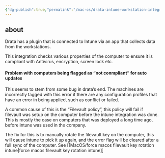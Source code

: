```yaml
---
{"dg-publish":true,"permalink":"/mac-os/drata-intune-workstation-integration/","tags":["public","macos","intune","drata"],"noteIcon":"1","created":"2024-04-10T12:19:11.159+02:00","updated":"2024-04-11T20:03:06.000+02:00"}
---
```


## about

Drata has a plugin that is connected to Intune via an app that collects data from the workstations.

This integration checks various properties of the computer to ensure it is compliant with Antivirus, encryption, screen lock etc.

#### Problem with computers being flagged as “not conmpliant” for auto updates

This seems to stem from some bug in drata’s end. The machines are incorrectly tagged with this error if there are any configuration profiles that have an error in being applied, such as conflict or failed.

A common cause of this is the “Filevault policy”, this policy will fail if filevault was setup on the computer before the intune integration was done. This is mostly the case on computers that was deployed a long time ago, before intune was used in the company.

The fix for this is to manually rotate the filevault key on the computer, this will cause intune to pick it up again, and the error flag will be cleared after a full sync of the computer.
See [[MacOS/force macos filevault key rotation intune\|force macos filevault key rotation intune]]